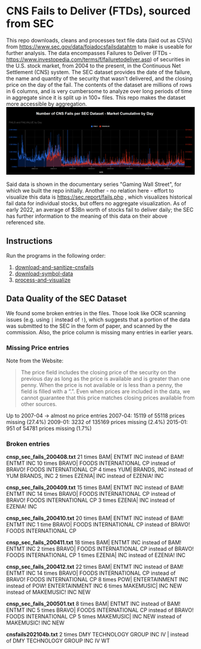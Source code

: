 # CNS Fails to Deliver (FTDs), sourced from SEC

This repo downloads, cleans and processes text file data (laid out as CSVs) from https://www.sec.gov/data/foiadocsfailsdatahtm to make is useable for further analysis.
The data encompasses Failures to Deliver (FTDs - https://www.investopedia.com/terms/f/failuretodeliver.asp) of securities in the U.S. stock market, from 2004 to the present, in the Continuous Net Settlement (CNS) system.
The SEC dataset provides the date of the failure, the name and quantity of the security that wasn't delivered, and the closing price on the day of the fail.
The contents of the dataset are millions of rows in 6 columns, and is very cumbersome to analyze over long periods of time in aggregate since it is split up in 100+ files. This repo makes the dataset more accessible by aggregation.
![CNS Fails to Deliver chart showing fail value and number of shares that failed on a daily basis](https://github.com/gaming-wall-street/cns-fails-sec/blob/main/cns-fails-to-deliver-2004-to-2021_SEC-dataset-visualization.png?raw=true "CNS Fails Data by SEC, 2004-2021")

Said data is shown in the documentary series "Gaming Wall Street", for which we built the repo initially.
Another - no relation here - effort to visualize this data is https://sec.report/fails.php , which visualizes historical fail data for individual stocks, but offers no aggregate visualization.
As of early 2022, an average of $3Bn worth of stocks fail to deliver daily; the SEC has further information to the meaning of this data on their above referenced site.


## Instructions

Run the programs in the following order:
1. [download-and-sanitize-cnsfails](./download-and-sanitize-cnsfails.ipynb)
2. [download-symbol-data](./download-symbol-data.ipynb)
3. [process-and-visualize](./process-and-visualize.ipynb)

## Data Quality of the SEC Dataset

We found some broken entries in the files. Those look like OCR scanning issues (e.g. using `|` instead of `!`), which suggests that a portion of the data was submitted to the SEC in the form of paper, and scanned by the commission. Also, the price column is missing many entries in earlier years.

### Missing Price entries

Note from the Website:

> The price field includes the closing price of the security on the previous day as long as the price is available and is greater than one penny. When the price is not available or is less than a penny, the field is filled with a “.”. Even when prices are included in the data, we cannot guarantee that this price matches closing prices available from other sources.

Up to 2007-04 -> almost no price entries
2007-04: 15119 of 55118 prices missing (27.4%)
2009-01: 3232 of 135169 prices missing (2.4%)
2015-01: 951 of 54781 prices missing (1.7%)

### Broken entries

**cnsp_sec_fails_200408.txt**
21 times BAM| ENTMT INC instead of BAM! ENTMT INC
10 times BRAVO| FOODS INTERNATIONAL CP instead of BRAVO! FOODS INTERNATIONAL CP
4 times YUM| BRANDS, INC instead of YUM BRANDS, INC
2 times EZENIA| INC instead of EZENIA! INC

**cnsp_sec_fails_200409.txt**
15 times BAM| ENTMT INC instead of BAM! ENTMT INC
14 times BRAVO| FOODS INTERNATIONAL CP instead of BRAVO! FOODS INTERNATIONAL CP
3 times EZENIA| INC instead of EZENIA! INC

**cnsp_sec_fails_200410.txt**
20 times BAM| ENTMT INC instead of BAM! ENTMT INC
1 time BRAVO| FOODS INTERNATIONAL CP instead of BRAVO! FOODS INTERNATIONAL CP

**cnsp_sec_fails_200411.txt**
18 times BAM| ENTMT INC instead of BAM! ENTMT INC
2 times BRAVO| FOODS INTERNATIONAL CP instead of BRAVO! FOODS INTERNATIONAL CP
1 times EZENIA| INC instead of EZENIA! INC

**cnsp_sec_fails_200412.txt**
22 times BAM| ENTMT INC instead of BAM! ENTMT INC
14 times BRAVO| FOODS INTERNATIONAL CP instead of BRAVO! FOODS INTERNATIONAL CP
8 times POW| ENTERTAINMENT INC instead of POW! ENTERTAINMENT INC
6 times MAKEMUSIC| INC NEW instead of MAKEMUSIC! INC NEW

**cnsp_sec_fails_200501.txt**
8 times BAM| ENTMT INC instead of BAM! ENTMT INC
5 times BRAVO| FOODS INTERNATIONAL CP instead of BRAVO! FOODS INTERNATIONAL CP
5 times MAKEMUSIC| INC NEW instead of MAKEMUSIC! INC NEW

**cnsfails202104b.txt**
2 times DMY TECHNOLOGY GROUP INC IV | instead of DMY TECHNOLOGY GROUP INC IV WT
